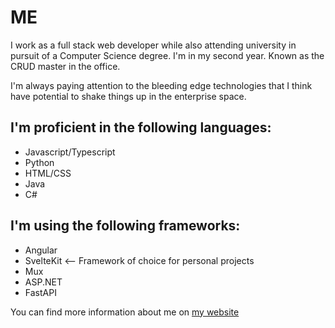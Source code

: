 # ME

I work as a full stack web developer while also attending university in pursuit of a Computer Science degree. I'm in my second year. Known as the CRUD master in the office.

I'm always paying attention to the bleeding edge technologies that I think have potential to shake things up in the enterprise space.

## I'm proficient in the following languages:

- Javascript/Typescript
- Python
- HTML/CSS
- Java
- C#

## I'm using the following frameworks:

- Angular
- SvelteKit <-- Framework of choice for personal projects
- Mux
- ASP.NET
- FastAPI

You can find more information about me on [my website](https://www.jackbranch.dev)
